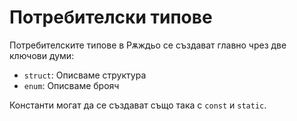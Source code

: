 # Потребителски типове

Потребителските типове в Рѫждьо се създават главно чрез две ключови думи:

* `struct`: Описваме структура
* `enum`: Описваме брояч

Константи  могат да се създават също така с `const` и `static`.
